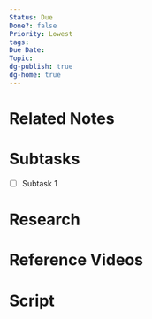 ```yaml
---
Status: Due
Done?: false
Priority: Lowest
tags: 
Due Date: 
Topic: 
dg-publish: true
dg-home: true
---
```


# Related Notes

# Subtasks
- [ ] Subtask 1
# Research

# Reference Videos

# Script
